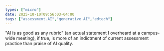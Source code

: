 ```yaml
---
types: ["micro"]
date: 2025-10-10T09:56:03-04:00
tags: ["assessment.AI","generative AI","edtech"]
---
```

"AI is as good as any rubric" (an actual statement I overheard at a campus-wide meeting), if true, is more of an indictment of current assessment practice than praise of AI quality.